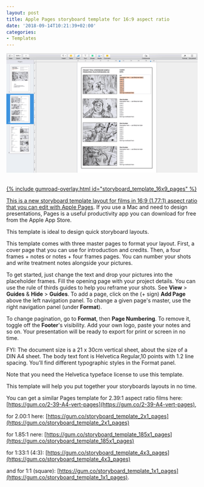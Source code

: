 ```yaml
---
layout: post
title: Apple Pages storyboard template for 16:9 aspect ratio
date: '2018-09-14T10:21:39+02:00'
categories:
- Templates
---
```

<a href="https://gum.co/storyboard_template_16x9_pages"><img src="/images/Apple_Pages_Storyboard_Template_4-frames_16x9-aspect-ratio_Helvetica-10pt_DINA4_vertical_preview_02a.png"/><br/><br/>

{% include gumroad-overlay.html id="storyboard_template_16x9_pages" %}

This is a new  storyboard template layout for films in 16:9 (1.77:1) aspect ratio that you can edit with [Apple Pages](https://www.apple.com/pages/). If you use a Mac and need to design presentations, Pages is a useful productivity app you can download for free from the Apple App Store.

This template is ideal to design quick storyboard layouts.

This template comes with three master pages to format your layout. First, a cover page that you can use for introduction and credits. Then, a four frames + notes or notes + four frames pages. You can number your shots and write treatment notes alongside your pictures.

To get started, just change the text and drop your pictures into the placeholder frames. Fill the opening page with your project details. You can use the rule of thirds guides to help you reframe your shots. See **View** > **Guides** & **Hide** > **Guides**. To add a page, click on the (+ sign) **Add Page** above the left navigation panel. To change a given page's master, use the right navigation panel (under **Format**).

To change pagination, go to **Format**, then **Page Numbering**. To remove it, toggle off the **Footer**'s visibility. Add your own logo, paste your notes and so on. Your presentation will be ready to export for print or screen in no time.

FYI: The document size is a 21 x 30cm vertical sheet, about the size of a DIN A4 sheet. The body text font is Helvetica Regular,10 points with 1.2 line spacing. You’ll find different typographic styles in the Format panel.

Note that you need the Helvetica typeface license to use this template.

This template will help you put together your storyboards layouts in no time.

You can get a similar Pages template for 2.39:1 aspect ratio films here: [https://gum.co/2-39-A4-vert-pages](https://gum.co/2-39-A4-vert-pages),

for 2.00:1 here: [https://gum.co/storyboard_template_2x1_pages](https://gum.co/storyboard_template_2x1_pages)

for 1.85:1 nere: [https://gum.co/storyboard_template_185x1_pages](https://gum.co/storyboard_template_185x1_pages)

for 1:33:1 (4:3): [https://gum.co/storyboard_template_4x3_pages](https://gum.co/storyboard_template_4x3_pages)

and for 1:1 (square): [https://gum.co/storyboard_template_1x1_pages](https://gum.co/storyboard_template_1x1_pages).
